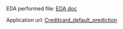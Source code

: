 
EDA performed file:
[EDA doc](https://github.com/rameshkumar-datascience/Creditcard_default_prediction/blob/main/notebook_stuff/EDA/eda.ipynb)

Application url:
[Creditcard_default_prediction](https://creditcarddefaapp.herokuapp.com/)